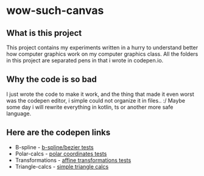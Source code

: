 # wow-such-canvas

## What is this project

This project contains my experiments written in a hurry to understand better how computer graphics work on my computer graphics class. All the folders in this project are separated pens in that i wrote in codepen.io.

## Why the code is so bad

I just wrote the code to make it work, and the thing that made it even worst was the codepen editor, i simple could not organize it in files.. :/
Maybe some day i will rewrite everything in kotlin, ts or another more safe language.

## Here are the codepen links

* B-spline - [b-spline/bezier tests](https://codepen.io/Grohden/full/JmvXOd/)
* Polar-calcs - [polar coordinates tests](https://codepen.io/Grohden/full/pNWwPz/)
* Transformations - [affine transformations tests](https://codepen.io/Grohden/full/QJbMyM/)
* Triangle-calcs - [simple triangle calcs](https://codepen.io/Grohden/full/qagOjJ/)